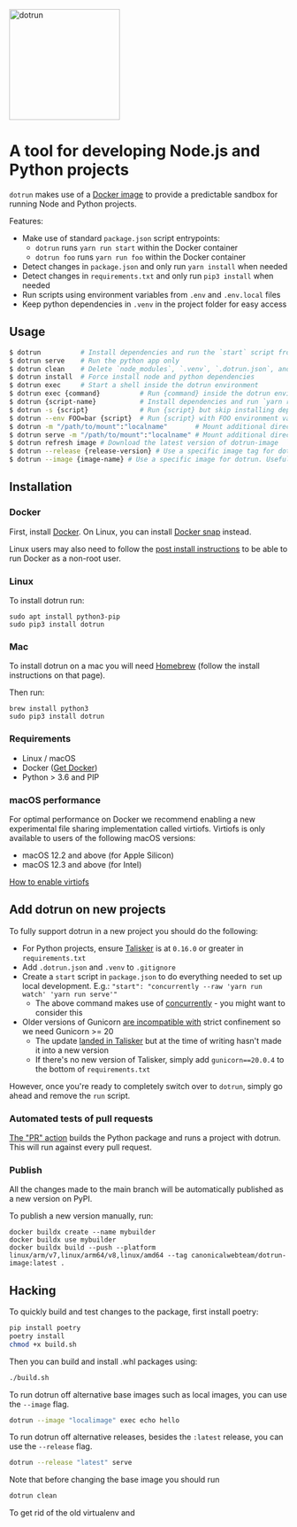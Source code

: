 <img src="https://assets.ubuntu.com/v1/14a3bac5-dotrun.svg?w=200" width="200" alt="dotrun" />

# A tool for developing Node.js and Python projects

`dotrun` makes use of a [Docker image](https://github.com/canonical/dotrun-image/) to provide a predictable sandbox for running Node and Python projects.

Features:

- Make use of standard `package.json` script entrypoints:
  - `dotrun` runs `yarn run start` within the Docker container
  - `dotrun foo` runs `yarn run foo` within the Docker container
- Detect changes in `package.json` and only run `yarn install` when needed
- Detect changes in `requirements.txt` and only run `pip3 install` when needed
- Run scripts using environment variables from `.env` and `.env.local` files
- Keep python dependencies in `.venv` in the project folder for easy access

## Usage

```bash
$ dotrun          # Install dependencies and run the `start` script from package.json
$ dotrun serve    # Run the python app only
$ dotrun clean    # Delete `node_modules`, `.venv`, `.dotrun.json`, and run `yarn run clean`
$ dotrun install  # Force install node and python dependencies
$ dotrun exec     # Start a shell inside the dotrun environment
$ dotrun exec {command}          # Run {command} inside the dotrun environment
$ dotrun {script-name}           # Install dependencies and run `yarn run {script-name}`
$ dotrun -s {script}             # Run {script} but skip installing dependencies
$ dotrun --env FOO=bar {script}  # Run {script} with FOO environment variable
$ dotrun -m "/path/to/mount":"localname"       # Mount additional directory and run `dotrun`
$ dotrun serve -m "/path/to/mount":"localname" # Mount additional directory and run `dotrun serve`
$ dotrun refresh image # Download the latest version of dotrun-image
$ dotrun --release {release-version} # Use a specific image tag for dotrun. Useful for switching versions
$ dotrun --image {image-name} # Use a specific image for dotrun. Useful for running dotrun off local images
```

## Installation

### Docker

First, install [Docker](https://docs.docker.com/get-docker/). On Linux, you can install [Docker snap](https://snapcraft.io/docker) instead.

Linux users may also need to follow the [post install instructions](https://docs.docker.com/engine/install/linux-postinstall/) to be able to run Docker as a non-root user.

### Linux

To install dotrun run:

```
sudo apt install python3-pip
sudo pip3 install dotrun
```

### Mac

To install dotrun on a mac you will need [Homebrew](https://brew.sh/) (follow
the install
instructions on that page).

Then run:

```
brew install python3
sudo pip3 install dotrun
```

### Requirements

- Linux / macOS
- Docker ([Get Docker](https://docs.docker.com/get-docker/))
- Python > 3.6 and PIP

### macOS performance

For optimal performance on Docker we recommend enabling a new experimental file sharing implementation called virtiofs. Virtiofs is only available to users of the following macOS versions:

- macOS 12.2 and above (for Apple Silicon)
- macOS 12.3 and above (for Intel)

[How to enable virtiofs](https://www.docker.com/blog/speed-boost-achievement-unlocked-on-docker-desktop-4-6-for-mac/)

## Add dotrun on new projects

To fully support dotrun in a new project you should do the following:

- For Python projects, ensure [Talisker](https://pypi.org/project/talisker/) is at `0.16.0` or greater in `requirements.txt`
- Add `.dotrun.json` and `.venv` to `.gitignore`
- Create a `start` script in `package.json` to do everything needed to set up local development. E.g.:
  `"start": "concurrently --raw 'yarn run watch' 'yarn run serve'"`
  - The above command makes use of [concurrently](https://www.npmjs.com/package/concurrently) - you might want to consider this
- Older versions of Gunicorn [are incompatible with](https://forum.snapcraft.io/t/problems-packaging-app-that-uses-gunicorn/11749) strict confinement so we need Gunicorn >= 20
  - The update [landed in Talisker](https://github.com/canonical-ols/talisker/pull/502) but at the time of writing hasn't made it into a new version
  - If there's no new version of Talisker, simply add `gunicorn==20.0.4` to the bottom of `requirements.txt`

However, once you're ready to completely switch over to `dotrun`, simply go ahead and remove the `run` script.

### Automated tests of pull requests

[The "PR" action](.github/workflows/pr.yaml) builds the Python package and runs a project with dotrun. This will run against every pull request.

### Publish

All the changes made to the main branch will be automatically published as a new version on PyPI.

To publish a new version manually, run:

```
docker buildx create --name mybuilder
docker buildx use mybuilder
docker buildx build --push --platform linux/arm/v7,linux/arm64/v8,linux/amd64 --tag canonicalwebteam/dotrun-image:latest .
```

## Hacking

To quickly build and test changes to the package, first install poetry:
```bash
pip install poetry
poetry install
chmod +x build.sh
```

Then you can build and install .whl packages using:
```bash
./build.sh
```

To run dotrun off alternative base images such as local images, you can use the `--image` flag.
```bash
dotrun --image "localimage" exec echo hello
```

To run dotrun off alternative releases, besides the `:latest` release, you can use the `--release` flag.
```bash
dotrun --release "latest" serve
```

Note that before changing the base image you should run 
```bash
dotrun clean
```
To get rid of the old virtualenv and 